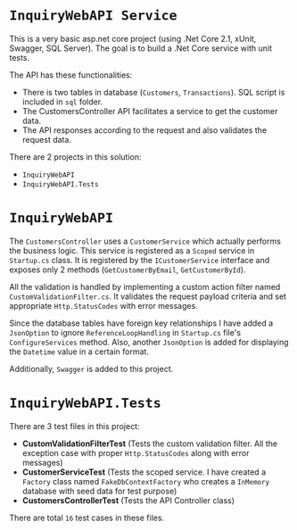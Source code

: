 # `InquiryWebAPI Service`
This is a very basic asp.net core project (using .Net Core 2.1, xUnit, Swagger, SQL Server). The goal is to build a .Net Core service with unit tests.

The API has these functionalities:
* There is two tables in database (`Customers`, `Transactions`). SQL script is included in `sql` folder.
* The CustomersController API facilitates a service to get the customer data.
* The API responses according to the request and also validates the request data.

There are 2 projects in this solution:
* `InquiryWebAPI`
* `InquiryWebAPI.Tests`

# `InquiryWebAPI`

The `CustomersController` uses a `CustomerService` which actually performs the business logic. This service is registered as a `Scoped` service in `Startup.cs` class. It is registered by the `ICustomerService` interface and exposes only 2 methods (`GetCustomerByEmail`, `GetCustomerById`). 

All the validation is handled by implementing a custom action filter named `CustomValidationFilter.cs`.  It validates the request payload criteria and set appropriate `Http.StatusCodes` with error messages.

Since the database tables have foreign key relationships I have added a `JsonOption` to ignore `ReferenceLoopHandling` in `Startup.cs` file's `ConfigureServices` method. Also, another `JsonOption` is added for displaying the `Datetime` value in a certain format.

Additionally, `Swagger` is added to this project.

# `InquiryWebAPI.Tests`
There are 3 test files in this project:
*  **CustomValidationFilterTest**  (Tests the custom validation filter. All the exception case with proper `Http.StatusCodes` along with error messages)
*  **CustomerServiceTest** (Tests the scoped service. I have created a `Factory` class named `FakeDbContextFactory` who creates a `InMemory` database with seed data for test purpose)
*  **CustomersControllerTest** (Tests the API Controller class)

There are total `16` test cases in these files.
